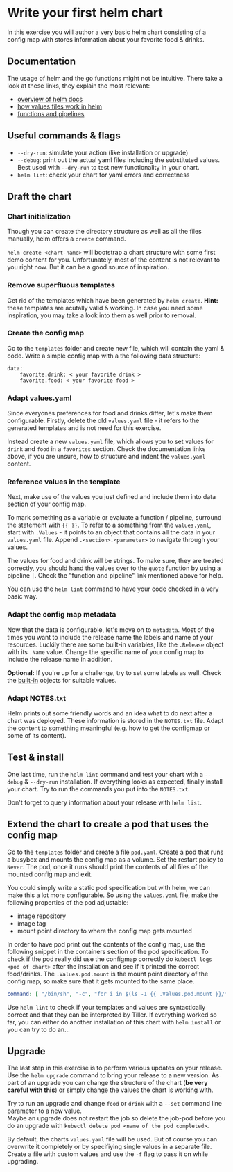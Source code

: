 # Write your first helm chart
In this exercise you will author a very basic helm chart consisting of a config map with stores information about your favorite food & drinks.

## Documentation
The usage of helm and the go functions might not be intuitive. There take a look at these links, they explain the most relevant:

* [overview of helm docs](https://github.com/kubernetes/helm/tree/master/docs)
* [how values files work in helm](https://github.com/kubernetes/helm/blob/master/docs/chart_template_guide/values_files.md)
* [functions and pipelines](https://github.com/kubernetes/helm/blob/master/docs/chart_template_guide/functions_and_pipelines.md)

## Useful commands & flags
* `--dry-run`: simulate your action (like installation or upgrade)
* `--debug`: print out the actual yaml files including the substituted values. Best used with `--dry-run` to test new functionality in your chart.
* `helm lint`: check your chart for yaml errors and correctness

## Draft the chart
### Chart initialization
Though you can create the directory structure as well as all the files manually, helm offers a `create` command.

`helm create <chart-name>` will bootstrap a chart structure with some first demo content for you. Unfortunately, most of the content is not relevant to you right now. But it can be a good source of inspiration.

### Remove superfluous templates
Get rid of the templates which have been generated by `helm create`.
**Hint:** these templates are acutally valid & working. In case you need some inspiration, you may take a look into them as well prior to removal.

### Create the config map
Go to the `templates` folder and create new file, which will contain the yaml & code. Write a simple config map with a the following data structure:

```
data:
    favorite.drink: < your favorite drink >
    favorite.food: < your favorite food >
```

### Adapt values.yaml
Since everyones preferences for food and drinks differ, let's make them configurable. Firstly, delete the old `values.yaml` file - it refers to the generated templates and is not need for this exercise.

Instead create a new `values.yaml` file, which allows you to set values for `drink` and `food` in a `favorites` section. Check the documentation links above, if you are unsure, how to structure and indent the `values.yaml` content.

### Reference values in the template
Next, make use of the values you just defined and include them into data section of your config map.

To mark something as a variable or evaluate a function / pipeline, surround the statement with  `{{ }}`. To refer to a something from the `values.yaml`, start with `.Values` - it points to an object that contains all the data in your `values.yaml` file. Append `.<section>.<parameter>` to navigate through your values.

The values for food and drink will be strings. To make sure, they are treated correctly, you should hand the values over to the `quote` function by using a pipeline `|`. Check the "function and pipeline" link mentioned above for help.

You can use the `helm lint` command to have your code checked in a very basic way.

### Adapt the config map metadata
Now that the data is configurable, let's move on to `metadata`. Most of the times you want to include the release name the labels and name of your resources.
Luckily there are some built-in variables, like the `.Release` object with its `.Name` value. Change the specific name of your config map to include the release name in addition.

**Optional:** If you're up for a challenge, try to set some labels as well. Check the [built-in](https://github.com/kubernetes/helm/blob/master/docs/chart_template_guide/builtin_objects.md) objects for suitable values.

### Adapt NOTES.txt
Helm prints out some friendly words and an idea what to do next after a chart was deployed. These information is stored in the `NOTES.txt` file. Adapt the content to something meaningful (e.g. how to get the configmap or some of its content).

## Test & install
One last time, run the `helm lint` command and test your chart with a `--debug` & `--dry-run` installation.
If everything looks as expected, finally install your chart. Try to run the commands you put into the `NOTES.txt`.

Don't forget to query information about your release with `helm list`.

## Extend the chart to create a pod that uses the config map

Go to the `templates` folder and create a file `pod.yaml`. Create a pod that runs a busybox and mounts the config map as a volume. Set the restart policy to `Never`. The pod, once it runs should print the contents of all files of the mounted config map and exit. 

You could simply write a static pod specification but with helm, we can make this a lot more configurable. So using the `values.yaml` file, make the following properties of the pod adjustable:
- image repository
- image tag
- mount point directory to where the config map gets mounted

In order to have pod print out the contents of the config map, use the following snippet in the containers section of the pod specification. To check if the pod really did use the configmap correctly do `kubectl logs <pod of chart>` after the installation and see if it printed the correct food/drinks. The `.Values.pod.mount` is the mount point directory of the config map, so make sure that it gets mounted to the same place.

```yaml
command: [ "/bin/sh", "-c", "for i in $(ls -1 {{ .Values.pod.mount }}/*); do echo -e \"\\nContent of $i: \"; cat $i; done; echo -e \n\n" ]
```

Use `helm lint` to check if your templates and values are syntactically correct and that they can be interpreted by Tiller. If everything worked so far, you can either do another installation of this chart with `helm install` or you can try to do an...

## Upgrade
The last step in this exercise is to perform various updates on your release.
Use the `helm upgrade` command to bring your release to a new version. As part of an upgrade you can change the structure of the chart (**be very careful with this**) or simply change the values the chart is working with.

Try to run an upgrade and change `food` or `drink` with a `--set` command line parameter to a new value.  
Maybe an upgrade does not restart the job so delete the job-pod before you do an upgrade with `kubectl delete pod <name of the pod completed>`.

By default, the charts `values.yaml` file will be used. But of course you can overwrite it completely or by specifiying single values in a separate file. Create a file with custom values and use the `-f` flag to pass it on while upgrading.
